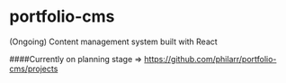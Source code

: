# portfolio-cms
(Ongoing) Content management system built with React

####Currently on planning stage => https://github.com/philarr/portfolio-cms/projects
